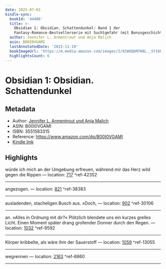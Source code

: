 ```yaml
---
date: 2025-07-01
kindle-sync:
  bookId: '44406'
  title: >-
    Obsidian 1: Obsidian. Schattendunkel: Band 1 der
    Fantasy-Romance-Bestsellerserie mit Suchtgefahr (mit Bonusgeschichten)
  author: Jennifer L. Armentrout und Anja Malich
  asin: B00I0VGAMI
  lastAnnotatedDate: '2015-11-19'
  bookImageUrl: 'https://m.media-amazon.com/images/I/81WXQbM7N8L._SY160.jpg'
  highlightsCount: 6
---
```

# Obsidian 1: Obsidian. Schattendunkel
## Metadata
* Author: [Jennifer L. Armentrout und Anja Malich](https://www.amazon.comundefined)
* ASIN: B00I0VGAMI
* ISBN: 3551583315
* Reference: https://www.amazon.com/dp/B00I0VGAMI
* [Kindle link](kindle://book?action=open&asin=B00I0VGAMI)

## Highlights
würde ich mich an der Umgebung erfreuen, während mir das Herz wild gegen die Rippen — location: [717](kindle://book?action=open&asin=B00I0VGAMI&location=717) ^ref-42352

---
angezogen. — location: [821](kindle://book?action=open&asin=B00I0VGAMI&location=821) ^ref-38383

---
ausladenden, stacheligen Busch aus. »Doch, — location: [902](kindle://book?action=open&asin=B00I0VGAMI&location=902) ^ref-30106

---
an. »Alles in Ordnung mit dir?« Plötzlich blendete uns ein kurzes grelles Licht. Einen Moment später drang grollender Donner durch den Regen. — location: [1032](kindle://book?action=open&asin=B00I0VGAMI&location=1032) ^ref-9592

---
Körper kribbelte, als wäre ihm der Sauerstoff — location: [1059](kindle://book?action=open&asin=B00I0VGAMI&location=1059) ^ref-13055

---
wegrennen — location: [2163](kindle://book?action=open&asin=B00I0VGAMI&location=2163) ^ref-6860

---
